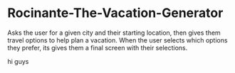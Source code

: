 # Rocinante-The-Vacation-Generator
Asks the user for a given city and their starting location, then gives them travel options to help plan a vacation. When the user selects which options they prefer, its gives them a final screen with their selections.


hi guys
